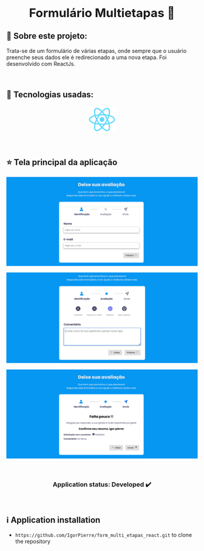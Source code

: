 ## **<h2 align="center"> Formulário Multietapas 📄</h2>**


## :pushpin: Sobre este projeto:
Trata-se de um formulário de várias etapas, onde sempre que o usuário preenche seus dados ele é redirecionado a uma nova etapa. Foi desenvolvido com ReactJs.

<br>

## :rocket: Tecnologias usadas:
<p align="center">
  <img src="https://github.com/devicons/devicon/blob/master/icons/react/react-original.svg" alt="react"  width="70" height="70"/>
</p>
<br>

## :star: Tela principal da aplicação

<p align="center">
  <img src="/src/assets/formulario.PNG" alt="imagem da aplicação" />
</p>

<p align="center">
  <img src="/src/assets/formulario2.PNG" alt="imagem da aplicação" />
</p>

<p align="center">
  <img src="/src/assets/formulario3.PNG" alt="imagem da aplicação" />
</p>

<br>

<h3 align="center"> 
	Application status: Developed ✔️
</h3>
<br>

## :information_source: Application installation
- `https://github.com/IgorPierre/form_multi_etapas_react.git` to clone the repository

<br>
